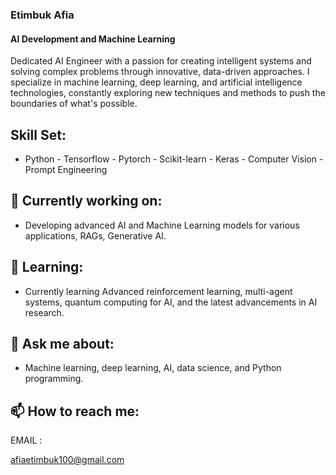 ### Etimbuk Afia
#### AI Development and Machine Learning
Dedicated AI Engineer with a passion for creating intelligent systems and solving complex problems through innovative, data-driven approaches. 
I specialize in machine learning, deep learning, and artificial intelligence technologies, constantly exploring new techniques and methods to push the boundaries of what's possible.

## Skill Set: 

- Python - Tensorflow - Pytorch - Scikit-learn - Keras - Computer Vision - Prompt Engineering

## 🔭 Currently working on:

- Developing advanced AI and Machine Learning models for various applications, RAGs, Generative AI.

## 🌱 Learning:
-  Currently learning Advanced reinforcement learning, multi-agent systems, quantum computing for AI, and the latest advancements in AI research.

## 💬 Ask me about:
- Machine learning, deep learning, AI, data science, and Python programming.

## 📫 How to reach me:
  
EMAIL : 

afiaetimbuk100@gmail.com 





